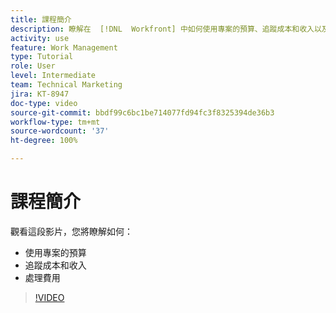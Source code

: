 ```yaml
---
title: 課程簡介
description: 瞭解在  [!DNL  Workfront] 中如何使用專案的預算、追蹤成本和收入以及處理費用。
activity: use
feature: Work Management
type: Tutorial
role: User
level: Intermediate
team: Technical Marketing
jira: KT-8947
doc-type: video
source-git-commit: bbdf99c6bc1be714077fd94fc3f8325394de36b3
workflow-type: tm+mt
source-wordcount: '37'
ht-degree: 100%

---
```


# 課程簡介

觀看這段影片，您將瞭解如何：

* 使用專案的預算
* 追蹤成本和收入
* 處理費用

>[!VIDEO](https://video.tv.adobe.com/v/335207/?quality=12&learn=on&enablevpops=1)
